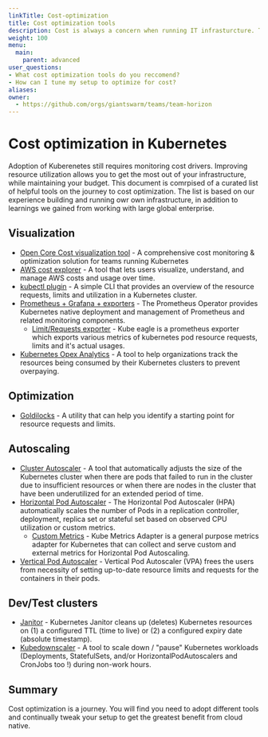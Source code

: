 ```yaml
---
linkTitle: Cost-optimization
title: Cost optimization tools
description: Cost is always a concern when running IT infrasturcture. This document is a curated list of cost optimization tools that we have found to be valuable for our customers and oursleves.
weight: 100
menu:
  main:
    parent: advanced
user_questions:
- What cost optimization tools do you reccomend?
- How can I tune my setup to optimize for cost?
aliases:
owner:
  - https://github.com/orgs/giantswarm/teams/team-horizon
---
```


# Cost optimization in Kubernetes

Adoption of Kuberenetes still requires monitoring cost drivers. Improving resource utilization allows you to get the most out of your infrastructure, while maintaining your budget. This document is comrpised of a curated list of helpful tools on the journey to cost optimization. The list is based on our experience building and running owr own infrastructure, in addition to learnings we gained from working with large global enterprise.

## Visualization

- [Open Core Cost visualization tool](https://kubecost.com) - A comprehensive cost monitoring & optimization solution for teams running Kubernetes
- [AWS cost explorer](https://aws.amazon.com/es/aws-cost-management/aws-cost-explorer/) - A tool that lets users visualize, understand, and manage  AWS costs and usage over time.
- [kubectl plugin](https://github.com/robscott/kube-capacity) - A simple CLI that provides an overview of the resource requests, limits and utilization in a Kubernetes cluster.
- [Prometheus + Grafana + exporters](https://github.com/giantswarm/prometheus-operator-app) - The Prometheus Operator provides Kubernetes native deployment and management of Prometheus and related monitoring components.
   - [Limit/Requests exporter](https://github.com/cloudworkz/kube-eagle) - Kube eagle is a prometheus exporter which exports various metrics of kubernetes pod resource requests, limits and it's actual usages.   
- [Kubernetes Opex Analytics](https://github.com/rchakode/kube-opex-analytics) - A tool to help organizations track the resources being consumed by their Kubernetes clusters to prevent overpaying.

## Optimization

- [Goldilocks](https://github.com/FairwindsOps/goldilocks) - A utility that can help you identify a starting point for resource requests and limits.

## Autoscaling

- [Cluster Autoscaler](https://github.com/kubernetes/autoscaler/tree/master/cluster-autoscaler) - A  tool that automatically adjusts the size of the Kubernetes cluster when there are pods that failed to run in the cluster due to insufficient resources or when there are nodes in the cluster that have been underutilized for an extended period of time.
- [Horizontal Pod Autoscaler](https://kubernetes.io/docs/tasks/run-application/horizontal-pod-autoscale) - The Horizontal Pod Autoscaler (HPA) automatically scales the number of Pods in a replication controller, deployment, replica set or stateful set based on observed CPU utilization or custom metrics.
  - [Custom Metrics](https://github.com/zalando-incubator/kube-metrics-adapter) - Kube Metrics Adapter is a general purpose metrics adapter for Kubernetes that can collect and serve custom and external metrics for Horizontal Pod Autoscaling.
- [Vertical Pod Autoscaler](https://github.com/giantswarm/vertical-pod-autoscaler-app) - Vertical Pod Autoscaler (VPA) frees the users from necessity of setting up-to-date resource limits and requests for the containers in their pods.

## Dev/Test clusters

- [Janitor](https://codeberg.org/hjacobs/kube-janitor) - Kubernetes Janitor cleans up (deletes) Kubernetes resources on (1) a configured TTL (time to live) or (2) a configured expiry date (absolute timestamp).
- [Kubedownscaler](https://codeberg.org/hjacobs/kube-downscaler) - A tool to scale down / "pause" Kubernetes workloads (Deployments, StatefulSets, and/or HorizontalPodAutoscalers and CronJobs too !) during non-work hours.

## Summary

Cost optimization is a journey. You will find you need to adopt different tools and continually tweak your setup to get the greatest benefit from cloud native.

